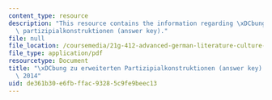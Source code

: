 ```yaml
---
content_type: resource
description: "This resource contains the information regarding \xDCbung zu erweiterten\
  \ partizipialkonstruktionen (answer key)."
file: null
file_location: /coursemedia/21g-412-advanced-german-literature-culture-madness-murder-mysteries-fall-2014/de361b30e6fbffac93285c9fe9beec13_MIT21G_412F14_Wo10-11_expa.pdf
file_type: application/pdf
resourcetype: Document
title: "\xDCbung zu erweiterten Partizipialkonstruktionen (answer key) - 21G.412 Fall\
  \ 2014"
uid: de361b30-e6fb-ffac-9328-5c9fe9beec13
---
```

